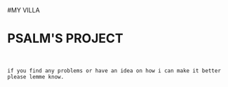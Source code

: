 #MY VILLA
<!DOCTYPE html>
<html lang="en">
<head>
</head>
<body>
    <h1> PSALM'S PROJECT </h1><br>
 <p>
   
    if you find any problems or have an idea on how i can make it better please lemme know.
 </p>
    
</body>
</html>
